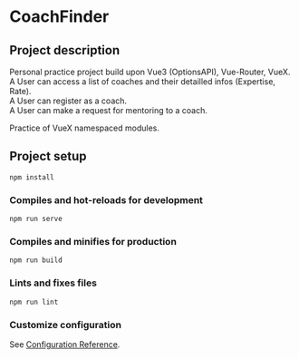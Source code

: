 # CoachFinder

## Project description

Personal practice project build upon Vue3 (OptionsAPI), Vue-Router, VueX. </br>
A User can access a list of coaches and their detailled infos (Expertise, Rate). </br>
A User can register as a coach. </br>
A User can make a request for mentoring to a coach. </br>

Practice of VueX namespaced modules.

## Project setup

```
npm install
```

### Compiles and hot-reloads for development

```
npm run serve
```

### Compiles and minifies for production

```
npm run build
```

### Lints and fixes files

```
npm run lint
```

### Customize configuration

See [Configuration Reference](https://cli.vuejs.org/config/).
